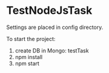# TestNodeJsTask

Settings are placed in config directory.

To start the project:

1. create DB in Mongo: testTask
2. npm install
3. npm start
